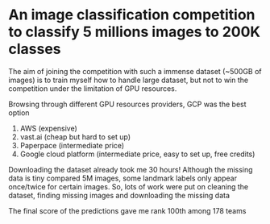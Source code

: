 # An image classification competition to classify 5 millions images to 200K classes

The aim of joining the competition with such a immense dataset (~500GB of images) is to train myself how to handle large dataset, but not to win the competition under the limitation of GPU resources.

Browsing through different GPU resources providers, GCP was the best option
1) AWS (expensive)
2) vast.ai (cheap but hard to set up)
3) Paperpace (intermediate price)
4) Google cloud platform (intermediate price, easy to set up, free credits)

Downloading the dataset already took me 30 hours! 
Although the missing data is tiny compared 5M images, some landmark labels only appear once/twice for certain images.
So, lots of work were put on cleaning the dataset, finding missing images and downloading the missing data

The final score of the predictions gave me rank 100th among 178 teams
